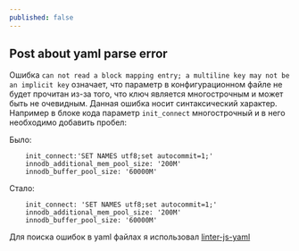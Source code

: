 ```yaml
---
published: false
---
```

## Post about yaml parse error

 Ошибка `can not read a block mapping entry; a multiline key may not be an implicit key`
означает, что параметр в конфигурационном файле не будет прочитан из-за того, что ключ является многострочным и может быть не очевидным. Данная ошибка носит синтаксический характер.
Например в блоке кода параметр `init_connect` многострочный и в него необходимо добавить пробел:

Было:
```
    init_connect:'SET NAMES utf8;set autocommit=1;'
    innodb_additional_mem_pool_size: '200M'
    innodb_buffer_pool_size: '60000M'
```

Стало:
```
    init_connect: 'SET NAMES utf8;set autocommit=1;'
    innodb_additional_mem_pool_size: '200M'
    innodb_buffer_pool_size: '60000M'
```

Для поиска ошибок в yaml файлах я использовал [linter-js-yaml](https://github.com/AtomLinter/linter-js-yaml)